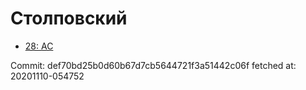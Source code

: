 # Столповский
- [28: AC](28.md)

Commit: def70bd25b0d60b67d7cb5644721f3a51442c06f
 fetched at: 20201110-054752
